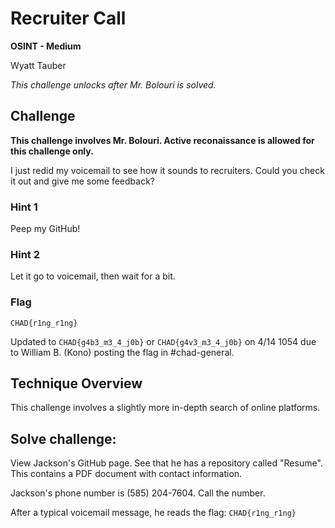 # Recruiter Call
**OSINT - Medium**

Wyatt Tauber

_This challenge unlocks after Mr. Bolouri is solved._

## Challenge

**This challenge involves Mr. Bolouri. Active reconaissance is allowed for this challenge only.**

I just redid my voicemail to see how it sounds to recruiters. Could you check it out and give me some feedback?

### Hint 1
Peep my GitHub!

### Hint 2
Let it go to voicemail, then wait for a bit.

### Flag
`CHAD{r1ng_r1ng}`

Updated to `CHAD{g4b3_m3_4_j0b}` or `CHAD{g4v3_m3_4_j0b}` on 4/14 1054 due to William B. (Kono) posting the flag in #chad-general.

## Technique Overview

This challenge involves a slightly more in-depth search of online platforms.

## Solve challenge:

View Jackson's GitHub page. See that he has a repository called "Resume". This contains a PDF document with contact information.

Jackson's phone number is (585) 204-7604. Call the number.

After a typical voicemail message, he reads the flag: `CHAD{r1ng_r1ng}`
